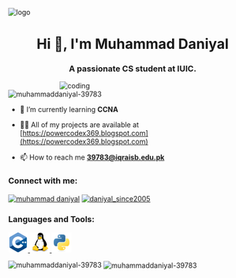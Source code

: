 ![logo](https://github.com/MuhammadDaniyal-39783/MuhammadDaniyal-39783/blob/main/Banner.jpg)
<h1 align="center">Hi 👋, I'm Muhammad Daniyal</h1>
<h3 align="center">A passionate CS student at IUIC.</h3>

<img align="right" alt="coding" width="400" src="https://giffiles.alphacoders.com/174/1744.gif">

<p align="left"> <img src="https://komarev.com/ghpvc/?username=muhammaddaniyal-39783&label=Profile%20views&color=0e75b6&style=flat" alt="muhammaddaniyal-39783" /> </p>

- 🌱 I’m currently learning **CCNA**

- 👨‍💻 All of my projects are available at [https://powercodex369.blogspot.com](https://powercodex369.blogspot.com)

- 📫 How to reach me **39783@iqraisb.edu.pk**

<h3 align="left">Connect with me:</h3>
<p align="left">
<a href="https://linkedin.com/in/muhammad daniyal" target="blank"><img align="center" src="https://raw.githubusercontent.com/rahuldkjain/github-profile-readme-generator/master/src/images/icons/Social/linked-in-alt.svg" alt="muhammad daniyal" height="30" width="40" /></a>
<a href="https://www.instagram.com/daniyal__45_/" target="blank"><img align="center" src="https://raw.githubusercontent.com/rahuldkjain/github-profile-readme-generator/master/src/images/icons/Social/instagram.svg" alt="daniyal_since2005" height="30" width="40" /></a>
</p>

<h3 align="left">Languages and Tools:</h3>
<p align="left"> <a href="https://www.w3schools.com/cpp/" target="_blank" rel="noreferrer"> <img src="https://raw.githubusercontent.com/devicons/devicon/master/icons/cplusplus/cplusplus-original.svg" alt="cplusplus" width="40" height="40"/> </a> <a href="https://www.linux.org/" target="_blank" rel="noreferrer"> <img src="https://raw.githubusercontent.com/devicons/devicon/master/icons/linux/linux-original.svg" alt="linux" width="40" height="40"/> </a> <a href="https://www.python.org" target="_blank" rel="noreferrer"> <img src="https://raw.githubusercontent.com/devicons/devicon/master/icons/python/python-original.svg" alt="python" width="40" height="40"/> </a> </p>

<p><img align="left" src="https://github-readme-stats.vercel.app/api/top-langs?username=muhammaddaniyal-39783&show_icons=true&locale=en&layout=compact" alt="muhammaddaniyal-39783" /></p>

<p>&nbsp;<img align="center" src="https://github-readme-stats.vercel.app/api?username=muhammaddaniyal-39783&show_icons=true&locale=en" alt="muhammaddaniyal-39783" /></p>

